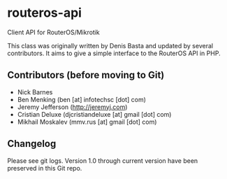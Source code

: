 # routeros-api
Client API for RouterOS/Mikrotik

This class was originally written by Denis Basta and updated by several contributors.  It aims to give a simple interface to the RouterOS API in PHP.

## Contributors (before moving to Git)
* Nick Barnes
* Ben Menking (ben [at] infotechsc [dot] com)
* Jeremy Jefferson (http://jeremyj.com)
* Cristian Deluxe (djcristiandeluxe [at] gmail [dot] com)
* Mikhail Moskalev (mmv.rus [at] gmail [dot] com)

## Changelog

Please see git logs.  Version 1.0 through current version have been preserved in this Git repo.

